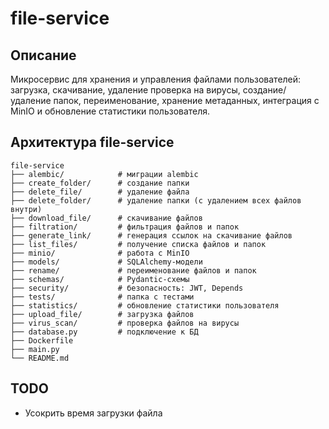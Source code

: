 # file-service

## Описание
Микросервис для хранения и управления файлами пользователей: загрузка, скачивание, удаление проверка на вирусы, создание/удаление папок, переименование, хранение метаданных, интеграция с MinIO и обновление статистики пользователя.

## Архитектура file-service
```
file-service
├── alembic/            # миграции alembic
├── create_folder/      # создание папки
├── delete_file/        # удаление файла
├── delete_folder/      # удаление папки (с удалением всех файлов внутри)
├── download_file/      # скачивание файлов
├── filtration/         # фильтрация файлов и папок
├── generate_link/      # генерация ссылок на скачивание файлов
├── list_files/         # получение списка файлов и папок
├── minio/              # работа с MinIO
├── models/             # SQLAlchemy-модели
├── rename/             # переименование файлов и папок
├── schemas/            # Pydantic-схемы
├── security/           # безопасность: JWT, Depends
├── tests/              # папка с тестами
├── statistics/         # обновление статистики пользователя
├── upload_file/        # загрузка файлов
├── virus_scan/         # проверка файлов на вирусы
├── database.py         # подключение к БД
├── Dockerfile
├── main.py
└── README.md
```

## TODO
- Усокрить время загрузки файла
